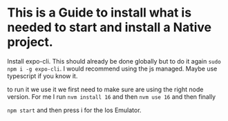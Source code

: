 # This is a Guide to install what is needed to start and install a Native project.

Install expo-cli. This should already be done globally but to do it again
`sudo npm i -g expo-cli`. I would recommend using the js managed. Maybe use typescript if you know it.

to run it we use it we first need to make sure are using the right node version. For me I run `nvm install 16` and then `nvm use 16` and then finally

`npm start` and then press i for the Ios Emulator.
